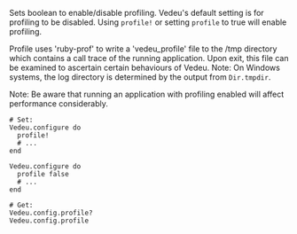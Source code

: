 Sets boolean to enable/disable profiling. Vedeu's default setting is
for profiling to be disabled. Using `profile!` or setting `profile` to
true will enable profiling.

Profile uses 'ruby-prof' to write a 'vedeu_profile' file to the /tmp
directory which contains a call trace of the running application.
Upon exit, this file can be examined to ascertain certain behaviours
of Vedeu. Note: On Windows systems, the log directory is determined by
the output from `Dir.tmpdir`.

Note:
Be aware that running an application with profiling enabled will
affect performance considerably.

    # Set:
    Vedeu.configure do
      profile!
      # ...
    end

    Vedeu.configure do
      profile false
      # ...
    end

    # Get:
    Vedeu.config.profile?
    Vedeu.config.profile
